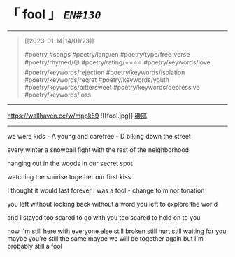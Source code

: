 # &#12300; fool &#12301; *`EN#130`*

---

> [[2023-01-14|14/01/23]]
> 
> #poetry 
> #songs 
> #poetry/lang/en 
> #poetry/type/free_verse 
> #poetry/rhymed/🟡 
> #poetry/rating/⭐⭐⭐⭐ 
> #poetry/keywords/love #poetry/keywords/rejection #poetry/keywords/isolation #poetry/keywords/regret #poetry/keywords/youth #poetry/keywords/bittersweet #poetry/keywords/depressive #poetry/keywords/loss

---

https://wallhaven.cc/w/mppk59
![[fool.jpg]]
[磯部](https://www.pixiv.net/en/users/1246592)

---

we were kids - A
young and carefree - D
biking down the street

every winter a snowball fight
with the rest of the neighborhood

hanging out in the woods
in our secret spot

watching the sunrise together
our first kiss

I thought it would last forever
I was a fool              - change to minor tonation

you left without looking back
without a word you left
to explore the world

and I stayed
too scared to go with you
too scared to hold on to you

now I'm still here with everyone else
still broken
still hurt
still waiting for you
maybe you're still the same
maybe we will be together again
but I'm probably still a fool